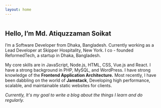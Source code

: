 ```yaml
---
layout: home
---
```

<div class="container">
        <section class="hero-section">
          <figure class="image-container">
            <img
              src="https://avatars.githubusercontent.com/u/1593663?v=4"
              alt=""
            />
          </figure>
          <div class="hero-section__intro">
            <h2 class="hero-section__intro-hello">
              Hello, I’m Md. Atiquzzaman Soikat
            </h2>
            <div class="hero-section__intro-text">
              <p>
                I’m a Software Developer from Dhaka, Bangladesh. Currently
                working as a Lead Developer at <a>Skipper Hospitality</a>, New
                York. I co - founded ReformedTech, a startup in Dhaka,
                Bangladesh.
              </p>
              <p>
                My core skills are in JavaScript, Node.js, HTML, CSS, Vue.js and
                React. I have a strong background in PHP, MySQL, and WordPress.
                I have strong knowledge of the
                <b>Frontend Application Architecture.</b> Most recently, I have
                been dabbling on the world of <b>Jamstack</b>, Developing high
                performance, scalable, and maintainable static websites for
                clients.
              </p>
              <em
                >Currently, It's my goal to write a blog about the things I
                learn and do regularly.</em
              >
            </div>
          </div>
        </section>
</div>
